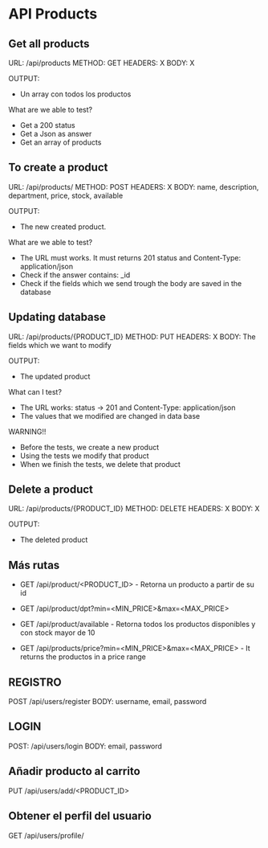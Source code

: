 # API Products

## Get all products

URL: /api/products
METHOD: GET
HEADERS: X
BODY: X

OUTPUT:
- Un array con todos los productos

What are we able to test?
- Get a 200 status
- Get a Json as answer
- Get an array of products


## To create a product

URL: /api/products/
METHOD: POST
HEADERS: X
BODY: name, description, department, price, stock, available

OUTPUT:
 - The new created product.

What are we able to test?
 - The URL must works. It must returns 201 status and Content-Type: application/json
 - Check if the answer contains: _id
 - Check if the fields which we send trough the body are saved in the database


## Updating database

URL: /api/products/{PRODUCT_ID}
METHOD: PUT
HEADERS: X
BODY: The fields which we want to modify

OUTPUT:
 - The updated product

What can I test?
 - The URL works: status -> 201 and Content-Type: application/json
 - The values that we modified are changed in data base

WARNING!!
 - Before the tests, we create a new product
 - Using the tests we modify that product
 - When we finish the tests, we delete that product


## Delete a product

URL: /api/products/{PRODUCT_ID}
METHOD: DELETE
HEADERS: X
BODY: X

OUTPUT:
 - The deleted product

## Más rutas

- GET /api/product/<PRODUCT_ID> - Retorna un producto a partir de su id
- GET /api/product/dpt?min=<MIN_PRICE>&max=<MAX_PRICE>
- GET /api/product/available - Retorna todos los productos disponibles y con stock mayor de 10

- GET /api/products/price?min=<MIN_PRICE>&max=<MAX_PRICE> - It returns the productos in a price range

## REGISTRO
POST /api/users/register
BODY: username, email, password

## LOGIN
POST: /api/users/login
BODY: email, password

## Añadir producto al carrito
PUT /api/users/add/<PRODUCT_ID>

## Obtener el perfil del usuario
GET /api/users/profile/